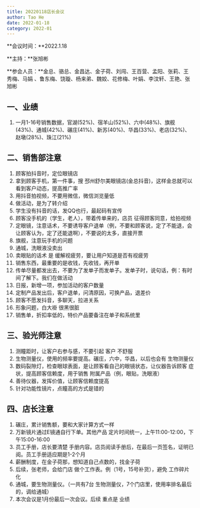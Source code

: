 ```yaml
---
title: 20220118店长会议
author: Tao He
date: 2022-01-18
category: 2022-01
---
```



**会议时间：**2022.1.18

**主持：**张旭彬

**参会人员：**金总、骆总、金昌达、金子荷、刘闯、王百营、孟阳、张莉、王秀梅、马娟 、鲁东梅、饶璇、杨来弟、魏姣、花修梅、叶娟、李汶轩、王艳、张旭彬


## 一、业绩

1. 一月1-16号销售数据，官湖(52%)、宿羊山(52%)、六中(48%)、旗舰(43%)、通城(42%)、碾庄(41%)、新苏(40%)、华昌(33%)、老店(32%)、赵墩(28%)、珠江(21%)



## 二、销售部注意

1. 顾客拍抖音时，定位眼镜店
2. 拿到顾客手机，第一件事，搜 邳州舒尔美眼镜店(金总抖音)，这样金总就可以看到客户动态，提高推广率
3. 用抖音拍视频，不要用微信，微信浏览量低
4. 做活动，是为了转介绍
5. 学生没有抖音的话，发QQ也行，最起码有宣传
6. 顾客没手机的（学生，老人），带着传单来的，店员 征得顾客同意，给拍视频
7. 定眼镜，注意话术，不要诱导客户退单（例，不要和顾客说，定了不能退，会让顾客认为，定了还能退啊），不要说的太多，直接开票
8. 旗舰，注意玩手机的问题
9. 通城，洗眼液没卖出
10. 卖眼贴的话术 是 缓解视疲劳，要让用户知道是否有视疲劳
11. 销售东西，最重要的是收钱，先收钱，再开单
12. 传单尽量都发出去，不要为了发单子而发单子。发单子时，说句话，例：有时间了解下。我们在做活动
13. 日报，新增一项，参加活动的客户数量
14. 定制产品发出后，客户退单，问清原因，可换产品，退差价
15. 顾客不愿发抖音，多聊天，拉进关系
16. 形象问题，白大褂 很黑很脏
17. 销售单，折扣率低的，特价产品要备注在单子和系统里



## 三、验光师注意

1. 测瞳距时，让客户右参与感，不要引起 客户 不舒服
2. 生物测量仪，使用的频率要提高。碾庄，六中，华昌，以后也会有 生物测量仪
3. 数码裂隙灯，检查眼球表面，是让顾客看自己的眼镜状态，让仪器告诉顾客 症状，提高顾客信赖度，用于销售 附属产品（例，眼贴，洗眼液）
4. 善待仪器，发挥价值，让顾客信赖度提高
5. 针对功能性镜片，点瞳高的方式是错的





## 四、店长注意

1. 碾庄，累计销售额，要和大家计算方式一样
2. 万新镜片通过E镜通自行下单。其他产品 定片时间统一，上午11:00-12:00，下午15:00-16:00
3. 员工手册，店长要清楚 手册内容。店员阅读手册后，在最后一页签名，证明已阅。员工手册适应期是1-2个月
4. 薪酬制度，在金子荷那，想知道自己点数的，找金子荷
5. 后续，张老师，会给门店 做个工作表。例（1号，15号补货），避免 工作碎片化
6. 通城，要生物测量仪。（一共有7台 生物测量仪，7个门店里，使用率排名最后的，调给通城）
7. 本次会议是1月份最后一次会议。后续 重点是 业绩


